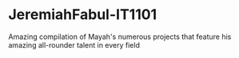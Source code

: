 # JeremiahFabul-IT1101
Amazing compilation of Mayah's numerous projects that feature his amazing all-rounder talent in every field

